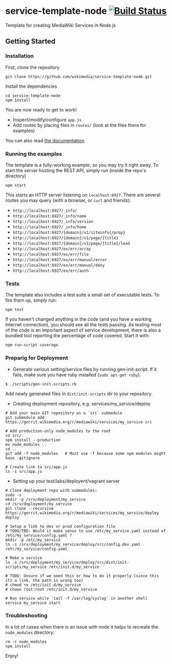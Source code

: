 # service-template-node [![Build Status](https://travis-ci.org/wikimedia/service-template-node.svg?branch=master)](https://travis-ci.org/wikimedia/service-template-node)

Template for creating MediaWiki Services in Node.js

## Getting Started

### Installation

First, clone the repository

```
git clone https://github.com/wikimedia/service-template-node.git
```

Install the dependencies

```
cd service-template-node
npm install
```

You are now ready to get to work!

* Inspect/modify/configure `app.js`
* Add routes by placing files in `routes/` (look at the files there for examples)

You can also read [the documentation](doc/).

### Running the examples

The template is a fully-working example, so you may try it right away. To
start the server hosting the REST API, simply run (inside the repo's directory)

```
npm start
```

This starts an HTTP server listening on `localhost:6927`. There are several
routes you may query (with a browser, or `curl` and friends):

* `http://localhost:6927/_info/`
* `http://localhost:6927/_info/name`
* `http://localhost:6927/_info/version`
* `http://localhost:6927/_info/home`
* `http://localhost:6927/{domain}/v1/siteinfo{/prop}`
* `http://localhost:6927/{domain}/v1/page/{title}`
* `http://localhost:6927/{domain}/v1/page/{title}/lead`
* `http://localhost:6927/ex/err/array`
* `http://localhost:6927/ex/err/file`
* `http://localhost:6927/ex/err/manual/error`
* `http://localhost:6927/ex/err/manual/deny`
* `http://localhost:6927/ex/err/auth`

### Tests

The template also includes a test suite a small set of executable tests. To fire
them up, simply run:

```
npm test
```

If you haven't changed anything in the code (and you have a working Internet
connection), you should see all the tests passing. As testing most of the code
is an important aspect of service development, there is also a bundled tool
reporting the percentage of code covered. Start it with:

```
npm run-script coverage
```

### Preparig for Deployment

* Generate various setting/service files by running gen-init-script.
If it fails, make sure you have ruby installed (`sudo apt-get ruby`).
```
$ ./scripts/gen-init-scripts.rb
```
Add newly generated files in `dist/init-scripts` dir to your repository.

* Creating deployment repository, e.g.  services/my_service/deploy

```
# Add your main GIT repository as a `src` submodule
git submodule add https://gerrit.wikimedia.org/r/mediawiki/services/my_service src

# Add production-only node_modules to the root
cd src/
npm install --production
mv node_modules ..
cd ..
git add -f node_modules   # Must use -f because some npm modules might have .gitignore

# Create link to src/app.js
ln -s src/app.js
```

* Setting up your test/labs/deployent/vagrant server
```
# Clone deployment repo with submodules:
sudo -s
mkdir -p /srv/deployment/my_service
cd /srv/deployment/my_service
git clone --recursive https://gerrit.wikimedia.org/r/mediawiki/services/my_service/deploy deploy

# Setup a link to dev or prod configuration file
# TODO/TBD: Would it make sense to use /etc/my_service.yaml instead of /etc/my_service/config.yaml ?
mkdir -p /etc/my_service
ln -s /srv/deployment/my_service/deploy/src/config.dev.yaml /etc/my_service/config.yaml

# Make a service
ln -s /srv/deployment/my_service/deploy/src/dist/init-scripts/my_service /etc/init.d/my_service

# TODO: Unsure if we need this or how to do it properly (since this its a link, the path is wrong too)
# chmod +x /etc/init.d/my_service
# chown root:root /etc/init.d/my_service

# Run service while `tail -f /var/log/syslog` in another shell
service my_service start
```

### Troubleshooting

In a lot of cases when there is an issue with node it helps to recreate the
`node_modules` directory:

```
rm -r node_modules
npm install
```

Enjoy!

